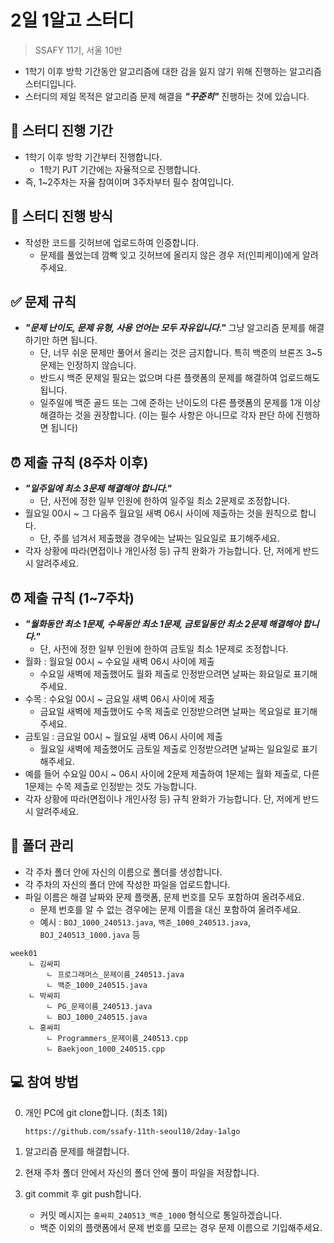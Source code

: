 # 2일 1알고 스터디

> SSAFY 11기, 서울 10반

- 1학기 이후 방학 기간동안 알고리즘에 대한 감을 잃지 않기 위해 진행하는 알고리즘 스터디입니다.
- 스터디의 제일 목적은 알고리즘 문제 해결을 ***"꾸준히"*** 진행하는 것에 있습니다.

## 📆 스터디 진행 기간

- 1학기 이후 방학 기간부터 진행합니다.
    - 1학기 PJT 기간에는 자율적으로 진행합니다.
- 즉, 1~2주차는 자율 참여이며 3주차부터 필수 참여입니다.

## 📝 스터디 진행 방식

- 작성한 코드를 깃허브에 업로드하여 인증합니다.
    - 문제를 풀었는데 깜빡 잊고 깃허브에 올리지 않은 경우 저(인피케이)에게 알려주세요.

## ✅ 문제 규칙

- ***"문제 난이도, 문제 유형, 사용 언어는 모두 자유입니다."*** 그냥 알고리즘 문제를 해결하기만 하면 됩니다.
    - 단, 너무 쉬운 문제만 풀어서 올리는 것은 금지합니다. 특히 백준의 브론즈 3~5 문제는 인정하지 않습니다.
    - 반드시 백준 문제일 필요는 없으며 다른 플랫폼의 문제를 해결하여 업로드해도 됩니다.
    - 일주일에 백준 골드 또는 그에 준하는 난이도의 다른 플랫폼의 문제를 1개 이상 해결하는 것을 권장합니다. (이는 필수 사항은 아니므로 각자 판단 하에 진행하면 됩니다)

## ⏰ 제출 규칙 (8주차 이후)

- ***"일주일에 최소 3문제 해결해야 합니다."***
    - 단, 사전에 정한 일부 인원에 한하여 일주일 최소 2문제로 조정합니다.
- 월요일 00시 ~ 그 다음주 월요일 새벽 06시 사이에 제출하는 것을 원칙으로 합니다.
    - 단, 주를 넘겨서 제출했을 경우에는 날짜는 일요일로 표기해주세요.
- 각자 상황에 따라(면접이나 개인사정 등) 규칙 완화가 가능합니다. 단, 저에게 반드시 알려주세요.

## ⏰ 제출 규칙 (1~7주차)

- ***"월화동안 최소 1문제, 수목동안 최소 1문제, 금토일동안 최소 2문제 해결해야 합니다."***
    - 단, 사전에 정한 일부 인원에 한하여 금토일 최소 1문제로 조정합니다.
- 월화 : 월요일 00시 ~ 수요일 새벽 06시 사이에 제출
    - 수요일 새벽에 제출했어도 월화 제출로 인정받으려면 날짜는 화요일로 표기해주세요.
- 수목 : 수요일 00시 ~ 금요일 새벽 06시 사이에 제출
    - 금요일 새벽에 제출했어도 수목 제출로 인정받으려면 날짜는 목요일로 표기해주세요.
- 금토일 : 금요일 00시 ~ 월요일 새벽 06시 사이에 제출
    - 월요일 새벽에 제출했어도 금토일 제출로 인정받으려면 날짜는 일요일로 표기해주세요.
- 예를 들어 수요일 00시 ~ 06시 사이에 2문제 제출하여 1문제는 월화 제출로, 다른 1문제는 수목 제출로 인정받는 것도 가능합니다.
- 각자 상황에 따라(면접이나 개인사정 등) 규칙 완화가 가능합니다. 단, 저에게 반드시 알려주세요.

## 📂 폴더 관리

- 각 주차 폴더 안에 자신의 이름으로 폴더를 생성합니다.
- 각 주차의 자신의 폴더 안에 작성한 파일을 업로드합니다.
- 파일 이름은 해결 날짜와 문제 플랫폼, 문제 번호를 모두 포함하여 올려주세요.
    - 문제 번호를 알 수 없는 경우에는 문제 이름을 대신 포함하여 올려주세요.
    - 예시 : `BOJ_1000_240513.java`, `백준_1000_240513.java`, `BOJ_240513_1000.java` 등

```text
week01
    ㄴ 김싸피
        ㄴ 프로그래머스_문제이름_240513.java
        ㄴ 백준_1000_240515.java
    ㄴ 박싸피
        ㄴ PG_문제이름_240513.java
        ㄴ BOJ_1000_240515.java
    ㄴ 홍싸피
        ㄴ Programmers_문제이름_240513.cpp
        ㄴ Baekjoon_1000_240515.cpp
```

## 💻 참여 방법

0. 개인 PC에 git clone합니다. (최초 1회)

    ```
    https://github.com/ssafy-11th-seoul10/2day-1algo
    ```

1. 알고리즘 문제를 해결합니다.

2. 현재 주차 폴더 안에서 자신의 폴더 안에 풀이 파일을 저장합니다.

3. git commit 후 git push합니다.

    - 커밋 메시지는 `홍싸피_240513_백준_1000` 형식으로 통일하겠습니다.
    - 백준 이외의 플랫폼에서 문제 번호를 모르는 경우 문제 이름으로 기입해주세요.
